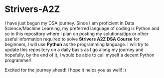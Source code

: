 # Strivers-A2Z

I have just begun my DSA journey. Since I am proficient in Data Science/Machine Learning, my preferred language of coding is Python and so in this repository where I plan on posting my solutions/tips or other useful information required to solve **Strivers A2Z DSA Course** for beginners, I will use **Python** as the programming language. I will try to update this repository on a daily basis as I go along my journey and hopefully, by the end of it, I would be able to call myself a decent Python programmer! 

Excited for the journey ahead! I hope it helps you as well! :)
